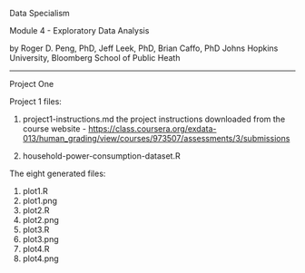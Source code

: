 Data Specialism

Module 4 - Exploratory Data Analysis

by Roger D. Peng, PhD, Jeff Leek, PhD, Brian Caffo, PhD
Johns Hopkins University, Bloomberg School of Public Heath

--------------------------------------------------------------

Project One

Project 1 files:

  1.  project1-instructions.md
      the project instructions downloaded from the course website -
      https://class.coursera.org/exdata-013/human_grading/view/courses/973507/assessments/3/submissions

  2.  household-power-consumption-dataset.R

The eight generated files:

  1.  plot1.R
  2.  plot1.png
  3.  plot2.R
  4.  plot2.png
  5.  plot3.R
  6.  plot3.png
  7.  plot4.R
  8.  plot4.png

